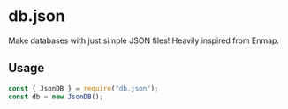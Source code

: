 # db.json

Make databases with just simple JSON files! Heavily inspired from Enmap.

## Usage

```js
const { JsonDB } = require("db.json");
const db = new JsonDB();
```
